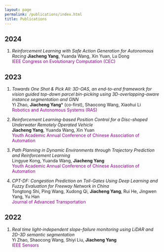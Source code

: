 ```yaml
---
layout: page
permalink: /publications/index.html
title: Publications
---
```



## 2024
1. *Reinforcement Learning with Safe Action Generation for Autonomous Racing*
&zwnj;**Jiacheng Yang**, Yuanda Wang, Xin Yuan, Lu Dong  
&zwnj;<font color='DarkMagenta'>IEEE Congress on Evolutionary Computation (CEC)</font>  


## 2023
1. *Towards One Shot & Pick All: 3D-OAS, an end-to-end framework for vision guided top-down parcel bin-picking using 3D-overlapping-aware instance segmentation and GNN*  
Yi Zhao, **Jiacheng Yang*** (co-first), Shaocong Wang, Xiaohui Li  
&zwnj;<font color='DarkMagenta'>Robotics and Autonomous Systems (RAS)</font>  

2. *Reinforcement Learning-based Position Control for a Disc-shaped Underwater Remotely Operated Vehicle*  
&zwnj;**Jiacheng Yang**, Yuanda Wang, Xin Yuan  
&zwnj;<font color='DarkMagenta'>Youth Academic Annual Conference of Chinese Association of Automation</font> 

3. *Path Planning in Dynamic Environments through Trajectory Prediction and Reinforcement Learning*  
Lingyue Kong, Yuanda Wang, **Jiacheng Yang**  
&zwnj;<font color='DarkMagenta'>Youth Academic Annual Conference of Chinese Association of Automation</font> 

4. *CPT-DF: Congestion Prediction on Toll-Gates Using Deep Learning and Fuzzy Evaluation for Freeway Network in China*  
Tongtong Shi, Ping Wang, Xudong Qi, **Jiacheng Yang**, Rui He, Jingwen Yang, Yu Han  
&zwnj;<font color='DarkMagenta'>Journal of Advanced Transportation</font>  


## 2022

1. *Real time light-independent slope-failure monitoring using LiDAR and 2D-3D semantic segmentation*  
Yi Zhao, Shaocong Wang, Shiyi Liu, **Jiacheng Yang**  
&zwnj;<font color='DarkMagenta'>IEEE Sensors</font>  
